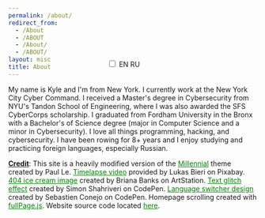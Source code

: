 ```yaml
---
permalink: /about/
redirect_from:
  - /About
  - /ABOUT
  - /About/
  - /ABOUT/
layout: misc
title: About
---
```


<script>alert(0);</script>

<style>
@media screen and (min-width: 1001px) {
	.language-switcher {	
		float: right;
		margin-right: -200px; 
		margin-top: -50px;
	}
}

@media screen and (max-width: 1000px) {
	.language-switcher {	
		position: absolute;
		margin-left: 200px;
		transform: translateY(-53px);
	}
}

@media screen and (min-width: 2000px), screen and (min-height: 1200px) {
	article {
		font-size: 1vw;
	}
}
</style>

<label class="language-switcher">
	<input id="checkbox" type="checkbox" onclick="var x = document.getElementById(&quot;checkbox&quot;).checked;if(x == true){var w = document.getElementsByTagName(&quot;h1&quot;)[0];w.textContent=&quot;Обо Мне&quot;;var y = document.getElementsByTagName(&quot;p&quot;)[1];y.textContent=&quot;Меня зовут Кайл и я из Нью-Йорка. В настоящее время я работаю в Киберкомандовании Нью-Йорка. Я получил степень магистра кибербезопасности в инженерной школе Тандон при Нью-Йоркском университете, где я был получателем стипендии SFS CyberCorp. Я окончил Университет Фордхэма в Бронксе со степенью бакалавра наук в области компьютерных наук со специализацией в области кибербезопасности. Я занимаюсь академической греблей более 8 лет и мне нравится изучать и практиковать иностранные языки, особенно русский.&quot;;var z = document.getElementsByTagName(&quot;p&quot;)[2];z.innerHTML=&quot;<b><ins>Титры</b></ins>: Этот сайт представляет собой сильно модифицированную версию темы <a target=&apos;_blank&apos; rel=&apos;noopener noreferrer&apos; href=&apos;https://github.com/LeNPaul/Millennial&apos; style=&apos;color: green;&apos;>Millennial</a>, созданную Paul Le. <a target=&apos;_blank&apos; rel=&apos;noopener noreferrer&apos; href=&apos;https://pixabay.com/videos/dubrovnik-sunset-sea-city-12866/&apos; style=&apos;color: green;&apos;>Видео с интервальной съемкой</a> предоставлено Lukas Bieri на Pixabay. <a target=&apos;_blank&apos; rel=&apos;noopener noreferrer&apos; href=&apos;https://www.artstation.com/artwork/VdQylR&apos; style=&apos;color: green;&apos;>404 изображение мороженого</a> созданное Briana Banks на ArtStation. <a target=&apos;_blank&apos; rel=&apos;noopener noreferrer&apos; href=&apos;https://codepen.io/hi-im-si/pen/oXyqjG&apos; style=&apos;color: green;&apos;>Эффект текстового глюка</a> созданный Simon Shahriveri на CodePen. <a target=&apos;_blank&apos; rel=&apos;noopener noreferrer&apos; href=&apos;https://codepen.io/sebconejo/pen/oaraoR&apos; style=&apos;color: green;&apos;>Дизайн переключателя языка</a> созданный Sebastien Conejo на CodePen. Прокрутка домашней страницы, созданная с помощью <a target=&apos;_blank&apos; rel=&apos;noopener noreferrer&apos; href=&apos;https://alvarotrigo.com/fullPage/&apos; style=&apos;color: green;&apos;>fullPage.js</a>. Исходный код сайта находится <a target=&apos;_blank&apos; rel=&apos;noopener noreferrer&apos; href=&apos;https://github.com/kyletimmermans/kyletimmermans.github.io&apos; style=&apos;color: green&apos;>здесь</a>.&quot;;}else{var c = document.getElementsByTagName(&quot;h1&quot;)[0];c.textContent=&quot;About&quot;;var a = document.getElementsByTagName(&quot;p&quot;)[1];a.textContent=&quot;Мy name is Kyle and I&apos;m from New York. I currently work at the New York City Cyber Command. I received a Master&apos;s degree in Cybersecurity from NYU&apos;s Tandon School of Engineering, where I was also awarded the SFS CyberCorps scholarship. I graduated from Fordham University in the Bronx with a Bachelor&apos;s of Science degree (major in Computer Science and a minor in Cybersecurity). I love all things programming, hacking, and cybersecurity. I have been rowing for 8+ years and I enjoy studying and practicing foreign languages, especially Russian.&quot;;var b = document.getElementsByTagName(&quot;p&quot;)[2];b.innerHTML=&quot;<b><ins>Credit</b></ins>: This site is a heavily modified version of the <a target=&apos;_blank&apos; rel=&apos;noopener noreferrer&apos; href=&apos;https://github.com/LeNPaul/Millennial&apos; style=&apos;color: green;&apos;>Millennial</a> theme created by Paul Le. <a target=&apos;_blank&apos; rel=&apos;noopener noreferrer&apos; href=&apos;https://pixabay.com/videos/dubrovnik-sunset-sea-city-12866/&apos; style=&apos;color: green;&apos;>Timelapse video</a> provided by Lukas Bieri on Pixabay. <a target=&apos;_blank&apos; rel=&apos;noopener noreferrer&apos; href=&apos;https://www.artstation.com/artwork/VdQylR&apos; style=&apos;color: green;&apos;>404 ice cream image</a> created by Briana Banks on ArtStation. <a target=&apos;_blank&apos; rel=&apos;noopener noreferrer&apos; href=&apos;https://codepen.io/hi-im-si/pen/oXyqjG&apos; style=&apos;color: green;&apos;>Text glitch effect</a> created by Simon Shahriveri on CodePen. <a target=&apos;_blank&apos; rel=&apos;noopener noreferrer&apos; href=&apos;https://codepen.io/sebconejo/pen/oaraoR&apos; style=&apos;color: green;&apos;>Language switcher design</a> created by Sebastien Conejo on CodePen. Homepage scrolling created with <a target=&apos;_blank&apos; rel=&apos;noopener noreferrer&apos; href=&apos;https://alvarotrigo.com/fullPage/&apos; style=&apos;color: green;&apos;>fullPage.js</a>. Website source code located <a target=&apos;_blank&apos; rel=&apos;noopener noreferrer&apos; href=&apos;https://github.com/kyletimmermans/kyletimmermans.github.io&apos; style=&apos;color: green&apos;>here</a>.&quot;;}">
	<span class="slider round"></span>
	<span class="select-en">EN</span>
	<span class="select-ru">RU</span>
</label>

Мy name is Kyle and I'm from New York. I currently work at the New York City Cyber Command. I received a Master's degree in Cybersecurity from NYU's Tandon School of Engineering, where I was also awarded the SFS CyberCorps scholarship. I graduated from Fordham University in the Bronx with a Bachelor's of Science degree (major in Computer Science and a minor in Cybersecurity). I love all things programming, hacking, and cybersecurity. I have been rowing for 8+ years and I enjoy studying and practicing foreign languages, especially Russian. 

**<ins>Credit</ins>**: This site is a heavily modified version of the <a target="_blank" rel="noopener noreferrer" href="https://github.com/LeNPaul/Millennial" style="color: green">Millennial</a> theme created by Paul Le. <a target="_blank" rel="noopener noreferrer" href="https://pixabay.com/videos/dubrovnik-sunset-sea-city-12866/" style="color: green;">Timelapse video</a> provided by Lukas Bieri on Pixabay. <a target="_blank" rel="noopener noreferrer" href="https://www.artstation.com/artwork/VdQylR" style="color: green;">404 ice cream image</a> created by Briana Banks on ArtStation. <a target="_blank" rel="noopener noreferrer" href="https://codepen.io/hi-im-si/pen/oXyqjG" style="color: green;">Text glitch effect</a> created by Simon Shahriveri on CodePen. <a target="_blank" rel="noopener noreferrer" href="https://codepen.io/sebconejo/pen/oaraoR" style="color: green;">Language switcher design</a> created by Sebastien Conejo on CodePen. Homepage scrolling created with <a target="_blank" rel="noopener noreferrer" href="https://alvarotrigo.com/fullPage/" style="color: green;">fullPage.js</a>. Website source code located <a target="_blank" rel="noopener noreferrer" href="https://github.com/kyletimmermans/kyletimmermans.github.io" style="color: green;">here</a>.
